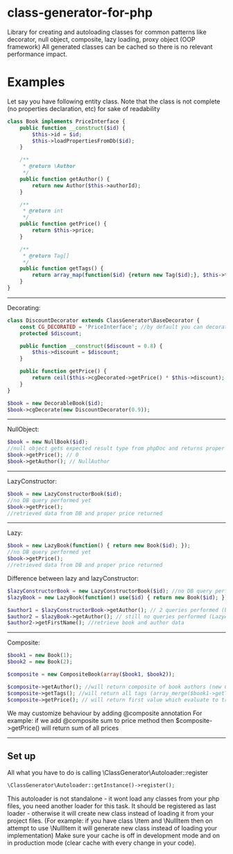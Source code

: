class-generator-for-php
=======================

Library for creating and autoloading classes for common patterns like decorator, null object, composite, lazy loading, proxy object (OOP framework)
All generated classes can be cached so there is no relevant performance impact.

Examples
========

Let say you have following entity class. Note that the class is not complete (no properties declaration, etc) for sake of readability
```php
class Book implements PriceInterface {
    public function __construct($id) {
        $this->id = $id;
        $this->loadPropertiesFromDb($id);
    }

    /**
     * @return \Author
     */
    public function getAuthor() {
        return new Author($this->authorId);
    }

    /**
     * @return int
     */
    public function getPrice() {
        return $this->price;
    }

    /**
     * @return Tag[]
     */
    public function getTags() {
        return array_map(function($id) {return new Tag($id);}, $this->tagsIds);
    }
}
```
___________
Decorating:

```php
class DiscountDecorator extends ClassGenerator\BaseDecorator {
    const CG_DECORATED = 'PriceInterface'; //by default you can decorate any class. This const will restrict to given interface or class
    protected $discount;

    public function __construct($discount = 0.8) {
        $this->discount = $discount;
    }

    public function getPrice() {
        return ceil($this->cgDecorated->getPrice() * $this->discount);
    }
}

$book = new DecorableBook($id);
$book->cgDecorate(new DiscountDecorator(0.9));
```
___________
NullObject:

```php
$book = new NullBook($id);
//null object gets expected result type from phpDoc and returns proper empty value
$book->getPrice(); // 0
$book->getAuthor(); // NullAuthor
```
___________
LazyConstructor:

```php
$book = new LazyConstructorBook($id);
//no DB query performed yet
$book->getPrice();
//retrieved data from DB and proper price returned
```
_____
Lazy:

```php
$book = new LazyBook(function() { return new Book($id); });
//no DB query performed yet
$book->getPrice();
//retrieved data from DB and proper price returned
```

Difference between lazy and lazyConstructor:
```php
$lazyConstructorBook = new LazyConstructorBook($id); //no DB query performed yet
$lazyBook = new LazyBook(function() use($id) { return new Book($id); }); //no DB query performed yet

$author1 = $lazyConstructorBook->getAuthor(); // 2 queries performed (book and author)
$author2 = $lazyBook->getAuthor(); // still no queries performed (LazyAuthor returned)
$author2->getFirstName(); //retrieve book and author data
```
__________
Composite:

```php
$book1 = new Book(1);
$book2 = new Book(2);

$composite = new CompositeBook(array($book1, $book2));

$composite->getAuthor(); //will return composite of book authors (new CompositeAuthor(array($book1->getAuthor(), $book2->getAuthor())))
$composite->getTags(); //will return all tags (array_merge($book1->getTags(), $book2->getTags()))
$composite->getPrice(); // will return first value which evaluate to true
```

We may customize behaviour by adding @composite annotation
For example: if we add @composite sum to price method then $composite->getPrice() will return sum of all prices

______
Set up
------

All what you have to do is calling \ClassGenerator\Autoloader::register

```php
\ClassGenerator\Autoloader::getInstance()->register();
```

This autoloader is not standalone - it wont load any classes from your php files, you need another loader for this task.
It should be registered as last loader - otherwise it will create new class instead of loading it from your project files. (For example: if you have class \Item and \NullItem then on attempt to use \NullItem it will generate new class instead of loading your implementation)
Make sure your cache is off in development mode and on in production mode (clear cache with every change in your code).


